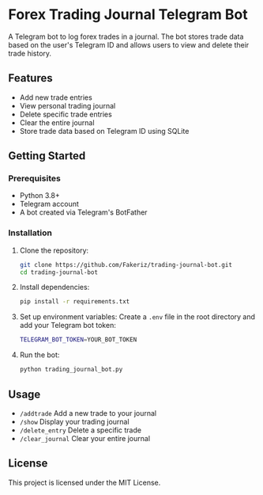 # Forex Trading Journal Telegram Bot

A Telegram bot to log forex trades in a journal. The bot stores trade data based on the user's Telegram ID and allows users to view and delete their trade history.

## Features
- Add new trade entries
- View personal trading journal
- Delete specific trade entries
- Clear the entire journal
- Store trade data based on Telegram ID using SQLite

## Getting Started

### Prerequisites
- Python 3.8+
- Telegram account
- A bot created via Telegram's BotFather

### Installation

1. Clone the repository:
   ```bash
   git clone https://github.com/Fakeriz/trading-journal-bot.git
   cd trading-journal-bot
   ```

2. Install dependencies:
   ```bash
   pip install -r requirements.txt
   ```

3. Set up environment variables:
   Create a `.env` file in the root directory and add your Telegram bot token:
   ```bash
   TELEGRAM_BOT_TOKEN=YOUR_BOT_TOKEN
   ```

4. Run the bot:
   ```bash
   python trading_journal_bot.py
   ```

## Usage
- `/addtrade` Add a new trade to your journal
- `/show` Display your trading journal
- `/delete_entry` Delete a specific trade
- `/clear_journal` Clear your entire journal

## License
This project is licensed under the MIT License.
